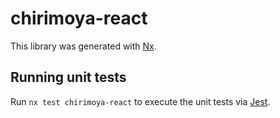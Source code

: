 # chirimoya-react

This library was generated with [Nx](https://nx.dev).

## Running unit tests

Run `nx test chirimoya-react` to execute the unit tests via [Jest](https://jestjs.io).
